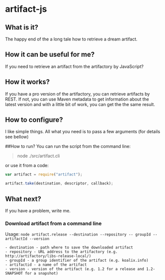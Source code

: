 # artifact-js
## What is it?
The happy end of the a long tale how to retrieve a dream artifact.

## How it can be useful for me?
If you need to retrieve an artifact from the artifactory by JavaScript? 

## How it works?
If you have a pro version of the artifactory, you can retrieve artifacts by REST. 
If not, you can use Maven metadata to get information about the latest version and with a little bit of work, you can get the the same result.

## How to configure?
I like simple things. All what you need is to pass a few arguments (for details see bellow)

##How to run?
You can run the script from the command line:

> node ./src/artifact.cli

or use it from a code:

``` javascript
var artifact = require("artifact");

artifact.take(destination, descriptor, callback); 
```

## What next?
If you have a problem, write me.


### Download artifact from a command line

Usage: ``node artifact.release --destination --repository -- groupId --artifactId --version``

    - destination - path where to save the downloaded artifact
    - repository - URL address to the artifactory (e.g. http://artifactory/libs-release-local/)
    - groupId - a group identifier of the artifact (e.g. koalix.info)
    - artifactid - a name of the artifact
    - version - version of the artifact (e.g. 1.2 for a release and 1.2-SNAPSHOT for a snapshot)
